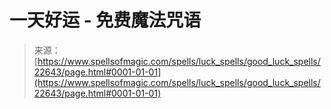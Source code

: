 <!--yml

category: 未分类

date: 2024-06-12 19:07:06

-->

# 一天好运 - 免费魔法咒语

> 来源：[https://www.spellsofmagic.com/spells/luck_spells/good_luck_spells/22643/page.html#0001-01-01](https://www.spellsofmagic.com/spells/luck_spells/good_luck_spells/22643/page.html#0001-01-01)

